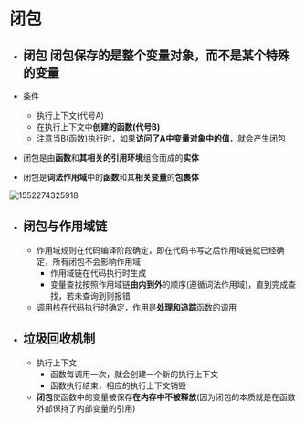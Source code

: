 # 闭包

+ ## 闭包   闭包保存的是整个变量对象，而不是某个特殊的变量

+ 条件

  + 执行上下文(代号A)
  + 在执行上下文中**创建的函数(代号B)**
  + 注意当B(函数)执行时，如果**访问了A中变量对象中的值**，就会产生闭包

+ 闭包是由**函数**和**其相关的引用环境**组合而成的**实体**

+ 闭包是**词法作用域**中的**函数**和其**相关变量**的**包裹体**


![1552274325918](https://i.imgur.com/rlO4Via.png)

+ ## 闭包与作用域链

  + 作用域规则在代码编译阶段确定，即在代码书写之后作用域链就已经确定，所有闭包不会影响作用域
    + 作用域链在代码执行时生成
    + 变量查找按照作用域链**由内到外**的顺序(遵循词法作用域)，直到完成查找，若未查询到则报错
  + 调用栈在代码执行时确定，作用是**处理和追踪**函数的调用

+ ## 垃圾回收机制

  + 执行上下文
    + 函数每调用一次，就会创建一个新的执行上下文
    + 函数执行结束，相应的执行上下文销毁
  + **闭包**使函数中的变量被保存**在内存中不被释放**(因为闭包的本质就是在函数外部保持了内部变量的引用)